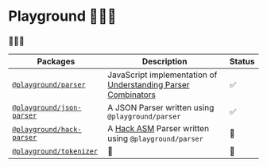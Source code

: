 # Playground 👩🏻‍🔬

### 🙈🙉🙊

| Packages | Description | Status
| --- | --- | ---
| [`@playground/parser`](packages/parser) | JavaScript implementation of [Understanding Parser Combinators](https://fsharpforfunandprofit.com/posts/understanding-parser-combinators/) | ✅
| [`@playground/json-parser`](packages/json-parser) | A JSON Parser written using `@playground/parser` | ✅
| [`@playground/hack-parser`](packages/hack-parser) | A [Hack ASM](https://www.nand2tetris.org/project04) Parser written using `@playground/parser` | 🚧
| [`@playground/tokenizer`](packages/tokenizer) | 🚧 | 🚧
